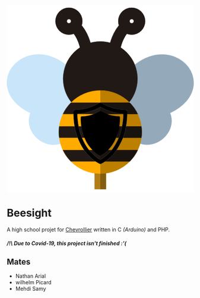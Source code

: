 <p align:center>
  <a href="http://beesight.tholeb.fr">
    <img align="center" src="https://raw.githubusercontent.com/tholeb/beesight/website/assets/img/logo/bee.png" />
  </a>
</p>

# Beesight
A high school projet for [Chevrollier](https://chevrollier.paysdelaloire.e-lyco.fr/) written in C *(Arduino)* and PHP.

##### /!\ Due to Covid-19, this project isn't finished :'(

## Mates
- Nathan Arial
- wilhelm Picard
- Mehdi Samy
